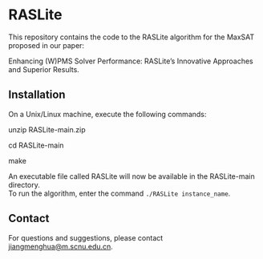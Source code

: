 # RASLite

This repository contains the code to the RASLite algorithm for the MaxSAT proposed in our paper: 

Enhancing (W)PMS Solver Performance: RASLite’s Innovative Approaches and Superior Results.

## Installation

On a Unix/Linux machine, execute the following commands:

unzip RASLite-main.zip

cd RASLite-main

make

An executable file called RASLite will now be available in the RASLite-main directory.  
To run the algorithm, enter the command `./RASLite instance_name`.

## Contact

For questions and suggestions, please contact jiangmenghua@m.scnu.edu.cn.
